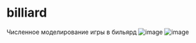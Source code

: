 # billiard
Численное моделирование игры в бильярд
![image](https://github.com/sammorozov/billiard/assets/109150200/2b6ae350-04fd-40b7-b192-71ca2592ea42)
![image](https://github.com/sammorozov/billiard/assets/109150200/cfc90bff-c7f1-4c79-98d4-c116a07f968f)
